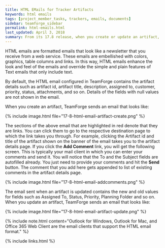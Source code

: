 ```yaml
---
title: HTML EMails for Tracker Artifacts
keywords: html emails
tags: [project_member_tasks, trackers, emails, documents]
sidebar: teamforge_sidebar
permalink: html-emails.html
last_updated: April 3, 2018
summary: From its 17.8 release, when you create or update an artifact, TeamForge sends HTML emails to users assigned to and users monitoring that artifact.
---
```


HTML emails are formatted emails that look like a newsletter that you receive from a web service. These emails are embellished with colors, graphics, table columns and links. In this way, HTML emails enhance the look and feel of the emails and override the simple and plain features of Text emails that only include text.

By default, the HTML email configured in TeamForge contains the artifact details such as artifact id, artifact title, description, assigned to, customer, priority, status, attachments, and so on. Details of the fields with null values are not shown in the email.

When you create an artifact, TeamForge sends an email that looks like:

 {% include image.html file="17-8-html-email-artifact-create.png" %}

The sections of the above email that are highlighted in red denote that they are links. You can click them to go to the respective destination page to which the link takes you through. For example, clicking the Artifact id and title of the artifact shown on the banner of the email takes you to the artifact details page. If you click the **Add Comment** link, you will get the following screen. This is typically your mail client in which you can enter your comments and send it. You will notice that the To and the Subject fields are autofilled already. You just need to provide your comments and hit the **Send** button. The comment that you add here gets appended to list of existing comments in the artifact details page.

 {% include image.html file="17-8-html-email-addcomments.png" %}

 The email sent when an artifact is updated contains the new and old values for fields such as Assigned To, Status, Priority, Planning Folder and so on. When you update an artifact, TeamForge sends an email that looks like:

  {% include image.html file="17-8-html-email-artifact-update.png" %}

  {% include note.html content="Outlook for Windows, Outlook for Mac, and Office 365 Web Client are the email clients that support the HTML email format." %}

{% include links.html %}
